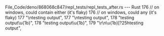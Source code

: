 File_Code/deno/868068c847/repl_tests/repl_tests_after.rs --- Rust
176         // on windows, could contain either (it's flaky)                                                                                                 176         // on windows, could any (it's flaky)
177         "\ntesting output",                                                                                                                              177         "\ntesting output",
178         "testing output\u{1b}",                                                                                                                          178         "testing output\u{1b}",
                                                                                                                                                             179         "\r\n\u{1b}[?25htesting output",

